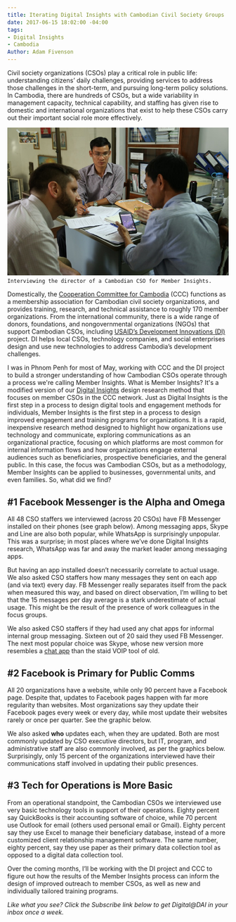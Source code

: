 ```yaml
---
title: Iterating Digital Insights with Cambodian Civil Society Groups
date: 2017-06-15 18:02:00 -04:00
tags:
- Digital Insights
- Cambodia
Author: Adam Fivenson
---
```


Civil society organizations (CSOs) play a critical role in public life: understanding citizens’ daily challenges, providing services to address those challenges in the short-term, and pursuing long-term policy solutions. In Cambodia, there are hundreds of CSOs, but a wide variability in management capacity, technical capability, and staffing has given rise to domestic and international organizations that exist to help these CSOs carry out their important social role more effectively. 

![1small.JPG](/uploads/1small.JPG)
`Interviewing the director of a Cambodian CSO for Member Insights.`

Domestically, the [Cooperation Committee for Cambodia](http://www.ccc-cambodia.org/) (CCC) functions as a membership association for Cambodian civil society organizations, and provides training, research, and technical assistance to roughly 170 member organizations. From the international community, there is a wide range of donors, foundations, and nongovernmental organizations (NGOs) that support Cambodian CSOs, including [USAID’s Development Innovations (DI)](https://www.facebook.com/DevInnoKH/) project. DI helps local CSOs, technology companies, and social enterprises design and use new technologies to address Cambodia’s development challenges.

<!--more-->

I was in Phnom Penh for most of May, working with CCC and the DI project to build a stronger understanding of how Cambodian CSOs operate through a process we're calling Member Insights. What is Member Insights? It's a modified version of our [Digital Insights](https://dai-global-digital.com/tags/?tag=digital-insights) design research method that focuses on member CSOs in the CCC network. Just as Digital Insights is the first step in a process to design digital tools and engagement methods for individuals, Member Insights is the first step in a process to design improved engagement and training programs for organizations. It is a rapid, inexpensive research method designed to highlight how organizations use technology and communicate, exploring communications as an organizational practice, focusing on which platforms are most common for internal information flows and how organizations engage external audiences such as beneficiaries, prospective beneficiaries, and the general public. In this case, the focus was Cambodian CSOs, but as a methodology, Member Insights can be applied to businesses, governmental units, and even families. So, what did we find? 

## #1 Facebook Messenger is the Alpha and Omega
All 48 CSO staffers we interviewed (across 20 CSOs) have FB Messenger installed on their phones (see graph below). Among messaging apps, Skype and Line are also both popular, while WhatsApp is surprisingly unpopular. This was a surprise; in most places where we’ve done Digital Insights research, WhatsApp was far and away the market leader among messaging apps. 

<script id="infogram_0_app_choice-483169" title="App Choice" src="//e.infogr.am/js/dist/embed.js?hoa" type="text/javascript"></script>

But having an app installed doesn’t necessarily correlate to actual usage. We also asked CSO staffers how many messages they sent on each app (and via text) every day. FB Messenger really separates itself from the pack when measured this way, and based on direct observation, I’m willing to bet that the 15 messages per day average is a stark underestimate of actual usage. This might be the result of the presence of work colleagues in the focus groups. 

<script id="infogram_0_messages_per_day" title="Messages per day" src="//e.infogr.am/js/dist/embed.js?Vwd" type="text/javascript"></script>

We also asked CSO staffers if they had used any chat apps for informal internal group messaging. Sixteen out of 20 said they used FB Messenger. The next most popular choice was Skype, whose new version more resembles a [chat app](https://www.theverge.com/2017/6/1/15723594/microsoft-skype-redesign-features) than the staid VOIP tool of old. 

<script id="infogram_0_internal_comms_chat" title="Internal comms chat" src="//e.infogr.am/js/dist/embed.js?JCf" type="text/javascript"></script>

## #2 Facebook is Primary for Public Comms

All 20 organizations have a website, while only 90 percent have a Facebook page. Despite that, updates to Facebook pages happen with far more regularity than websites. Most organizations say they update their Facebook pages every week or every day, while most update their websites rarely or once per quarter. See the graphic below. 

<script id="infogram_0_web_site_vs_facebook_page" title="Web site vs Facebook page" src="//e.infogr.am/js/dist/embed.js?2Bb" type="text/javascript"></script>

We also asked **who** updates each, when they are updated. Both are most commonly updated by CSO executive directors, but IT, program, and administrative staff are also commonly involved, as per the graphics below. Surprisingly, only 15 percent of the organizations interviewed have their communications staff involved in updating their public presences. 

<script id="infogram_0_who_updates_fb_page" title="Who updates fb page" src="//e.infogr.am/js/dist/embed.js?OzO" type="text/javascript"></script>

## #3 Tech for Operations is More Basic

From an operational standpoint, the Cambodian CSOs we interviewed use very basic technology tools in support of their operations. Eighty percent say QuickBooks is their accounting software of choice, while 70 percent use Outlook for email (others used personal email or Gmail). Eighty percent say they use Excel to manage their beneficiary database, instead of a more customized client relationship management software. The same number, eighty percent, say they use paper as their primary data collection tool as opposed to a digital data collection tool. 

<script id="infogram_0_operations-312291" title="Operations" src="//e.infogr.am/js/dist/embed.js?ZwW" type="text/javascript"></script>

Over the coming months, I’ll be working with the DI project and CCC to figure out how the results of the Member Insights process can inform the design of improved outreach to member CSOs, as well as new and individually tailored training programs. 

*Like what you see? Click the Subscribe link below to get Digital@DAI in your inbox once a week.*